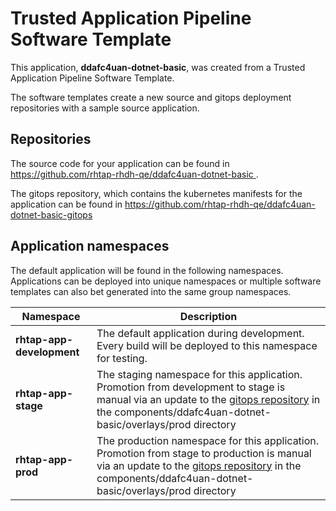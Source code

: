 # Trusted Application Pipeline Software Template

This application, **ddafc4uan-dotnet-basic**, was created from a Trusted Application Pipeline Software Template.

The software templates create a new source and gitops deployment repositories with a sample source application. 

## Repositories

The source code for your application can be found in [https://github.com/rhtap-rhdh-qe/ddafc4uan-dotnet-basic ](https://github.com/rhtap-rhdh-qe/ddafc4uan-dotnet-basic ).
 
The gitops repository, which contains the kubernetes manifests for the application can be found in 
[https://github.com/rhtap-rhdh-qe/ddafc4uan-dotnet-basic-gitops ](https://github.com/rhtap-rhdh-qe/ddafc4uan-dotnet-basic-gitops ) 

## Application namespaces 

The default application will be found in the following namespaces. Applications can be deployed into unique namespaces or multiple software templates can also bet generated into the same group namespaces.  

|  Namespace   |  Description   |  
| -------- | -------- |   
| **rhtap-app-development** | The default application during development. Every build will be deployed to this namespace for testing. | 
| **rhtap-app-stage** | The staging namespace for this application. Promotion from development to stage is manual via an update to the [gitops repository](https://github.com/rhtap-rhdh-qe/ddafc4uan-dotnet-basic-gitops ) in the components/ddafc4uan-dotnet-basic/overlays/prod directory |  
| **rhtap-app-prod** | The production namespace for this application. Promotion from stage to production is manual via an update to the [gitops repository](https://github.com/rhtap-rhdh-qe/ddafc4uan-dotnet-basic-gitops ) in the components/ddafc4uan-dotnet-basic/overlays/prod directory | 